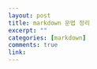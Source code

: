 ```yaml
---
layout: post
title: markdown 문법 정리
excerpt: ""
categories: [markdown]
comments: true
link:
---
```

